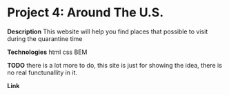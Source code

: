 # Project 4: Around The U.S.


**Description**
This website will help you find places that possible to visit during the quarantine time

**Technologies**
html
css
BEM

**TODO**
there is a lot more to do, this site is just for showing the idea, 
there is no real functunallity in it.


**Link**